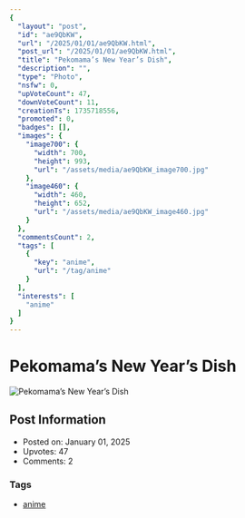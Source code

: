 ```yaml
---
{
  "layout": "post",
  "id": "ae9QbKW",
  "url": "/2025/01/01/ae9QbKW.html",
  "post_url": "/2025/01/01/ae9QbKW.html",
  "title": "Pekomama’s New Year’s Dish",
  "description": "",
  "type": "Photo",
  "nsfw": 0,
  "upVoteCount": 47,
  "downVoteCount": 11,
  "creationTs": 1735718556,
  "promoted": 0,
  "badges": [],
  "images": {
    "image700": {
      "width": 700,
      "height": 993,
      "url": "/assets/media/ae9QbKW_image700.jpg"
    },
    "image460": {
      "width": 460,
      "height": 652,
      "url": "/assets/media/ae9QbKW_image460.jpg"
    }
  },
  "commentsCount": 2,
  "tags": [
    {
      "key": "anime",
      "url": "/tag/anime"
    }
  ],
  "interests": [
    "anime"
  ]
}
---
```


# Pekomama’s New Year’s Dish

![Pekomama’s New Year’s Dish](/assets/media/ae9QbKW_image700.jpg)

## Post Information

- Posted on: January 01, 2025
- Upvotes: 47
- Comments: 2

### Tags

- [anime](/tag/anime)
